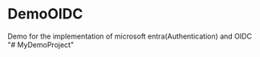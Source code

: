 # DemoOIDC
Demo for the implementation of microsoft entra(Authentication) and OIDC
"# MyDemoProject" 
